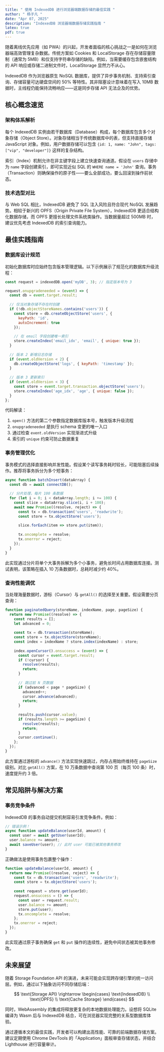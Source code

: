 ```yaml
---
title: " 使用 IndexedDB 进行浏览器端数据存储的最佳实践 "
author: " 杨子凡 "
date: "Apr 07, 2025"
description: "IndexedDB 浏览器端数据存储实践指南 "
latex: true
pdf: true
---
```



随着离线优先应用（如 PWA）的兴起，开发者面临的核心挑战之一是如何在浏览器端高效管理复杂数据。传统方案如 Cookies 和 LocalStorage 存在存储容量限制（通常为 5MB）和仅支持字符串存储的缺陷。例如，当需要缓存包含嵌套结构的 API 响应或存储二进制文件时，LocalStorage 显然力不从心。

IndexedDB 作为浏览器原生 NoSQL 数据库，提供了异步事务机制、支持索引查询、存储容量可达硬盘空间的 50% 等特性。其非阻塞设计意味着在写入 10MB 数据时，主线程仍能保持流畅响应——这是同步存储 API 无法企及的优势。

## 核心概念速览

### 架构体系解析

每个 IndexedDB 实例由若干数据库（Database）构成，每个数据库包含多个对象存储（Object Store）。对象存储相当于传统数据库中的表，但支持直接存储 JavaScript 对象。例如，用户数据存储可以包含 `{id: 1, name: "John", tags: ["vip", "developer"]}` 这样的复杂结构。

索引（Index）机制允许在非主键字段上建立快速查询通道。假设在 `users` 存储中为 `name` 字段创建索引，即可实现近似 SQL 的 `WHERE name = 'John'` 查询。事务（Transaction）则确保操作的原子性——要么全部成功，要么回滚到操作前状态。

### 技术选型对比

与 Web SQL 相比，IndexedDB 避免了 SQL 注入风险且符合现代 NoSQL 发展趋势。相较于新兴的 OPFS（Origin Private File System），IndexedDB 更适合结构化数据存储，而 OPFS 更擅长处理文件系统类操作。当数据量超过 500MB 时，建议优先考虑 IndexedDB 的索引查询能力。

## 最佳实践指南

### 数据库设计规范

初始化数据库时应始终包含版本管理逻辑。以下示例展示了规范化的数据库升级流程：

```javascript
const request = indexedDB.open('myDB', 3); // 指定版本号为 3

request.onupgradeneeded = (event) => {
  const db = event.target.result;
  
  // 仅当对象存储不存在时创建
  if (!db.objectStoreNames.contains('users')) {
    const store = db.createObjectStore('users', {
      keyPath: 'id',
      autoIncrement: true
    });
    
    // 在 email 字段创建唯一索引
    store.createIndex('email_idx', 'email', { unique: true });
  }
  
  // 版本 2 新增日志存储
  if (event.oldVersion < 2) {
    db.createObjectStore('logs', { keyPath: 'timestamp' });
  }
  
  // 版本 3 更新索引
  if (event.oldVersion < 3) {
    const store = event.target.transaction.objectStore('users');
    store.createIndex('age_idx', 'age', { unique: false });
  }
};
```

代码解读：
1. `open()` 方法的第二个参数指定数据库版本号，触发版本升级流程
2. `onupgradeneeded` 是执行 schema 变更的唯一入口
3. 通过检查 `event.oldVersion` 实现渐进式升级
4. 索引的 `unique` 约束可防止数据重复

### 事务管理优化

事务模式的选择直接影响并发性能。假设某个读写事务耗时较长，可能阻塞后续操作。推荐将事务拆分为多个短事务：

```javascript
async function batchInsert(dataArray) {
  const db = await connectDB();
  
  // 分片处理，每片 100 条数据
  for (let i = 0; i < dataArray.length; i += 100) {
    const slice = dataArray.slice(i, i + 100);
    await new Promise((resolve, reject) => {
      const tx = db.transaction('users', 'readwrite');
      const store = tx.objectStore('users');
      
      slice.forEach(item => store.put(item));
      
      tx.oncomplete = resolve;
      tx.onerror = reject;
    });
  }
}
```

此实现通过分片将单个大事务拆解为多个小事务，避免长时间占用数据库连接。测试表明，该策略在插入 10 万条数据时，总耗时减少约 40%。

### 查询性能调优

当处理海量数据时，游标（Cursor）与 `getAll()` 的选择至关重要。假设需要分页查询：

```javascript
function paginatedQuery(storeName, indexName, page, pageSize) {
  return new Promise((resolve) => {
    const results = [];
    let advanced = 0;
    
    const tx = db.transaction(storeName);
    const store = tx.objectStore(storeName);
    const index = indexName ? store.index(indexName) : store;
    
    index.openCursor().onsuccess = (event) => {
      const cursor = event.target.result;
      if (!cursor) {
        resolve(results);
        return;
      }
      
      // 跳过前 N 页数据
      if (advanced < page * pageSize) {
        advanced++;
        cursor.advance(advanced);
        return;
      }
      
      results.push(cursor.value);
      if (results.length >= pageSize) {
        resolve(results);
        return;
      }
      cursor.continue();
    };
  });
}
```

此方案通过游标的 `advance()` 方法实现快速跳过，内存占用始终维持在 `pageSize` 级别。对比 `getAll()` 方案，在 10 万条数据中查询第 100 页（每页 100 条）时，速度提升约 3 倍。

## 常见陷阱与解决方案

### 事务竞争条件

IndexedDB 的事务自动提交机制容易引发竞争条件。例如：

```javascript
// 错误示例！
async function updateBalance(userId, amount) {
  const user = await getUser(userId); 
  user.balance += amount;
  await saveUser(user); // 此时 user 可能已被其他事务修改
}
```

正确做法是使用事务包裹整个操作：

```javascript
function updateBalance(userId, amount) {
  return new Promise((resolve, reject) => {
    const tx = db.transaction('users', 'readwrite');
    const store = tx.objectStore('users');
    
    const request = store.get(userId);
    request.onsuccess = () => {
      const user = request.result;
      user.balance += amount;
      store.put(user);
      tx.oncomplete = resolve;
    };
    tx.onerror = reject;
  });
}
```

此实现通过原子事务确保 `get` 和 `put` 操作的连续性，避免中间状态被其他事务修改。

## 未来展望

随着 Storage Foundation API 的演进，未来可能会实现跨存储引擎的统一访问层。例如，通过以下抽象访问不同存储后端：

$$
\text{Storage API} \rightarrow 
\begin{cases}
\text{IndexedDB} \\
\text{OPFS} \\
\text{Cache Storage}
\end{cases}
$$

同时，WebAssembly 的集成将释放更复杂的本地数据处理能力。设想将 SQLite 编译为 Wasm 后与 IndexedDB 结合，可在浏览器实现完整的关系型数据库体验。

通过遵循本文的最佳实践，开发者可以构建出高性能、可靠的前端数据存储方案。建议定期使用 Chrome DevTools 的「Application」面板审查存储状态，并结合 Lighthouse 进行容量审计。
